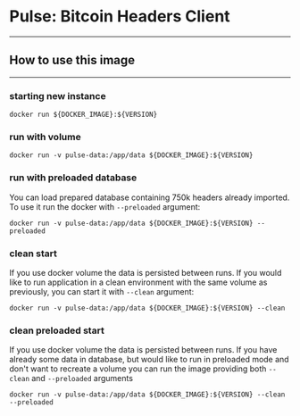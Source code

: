 # Pulse: Bitcoin Headers Client

-----------------------------------------------------

## How to use this image

-----------------------------------------------------

### starting new instance

`docker run ${DOCKER_IMAGE}:${VERSION}`

### run with volume

`docker run -v pulse-data:/app/data ${DOCKER_IMAGE}:${VERSION}`

### run with preloaded database

You can load prepared database containing 750k headers already imported.
To use it run the docker with `--preloaded` argument:

`docker run -v pulse-data:/app/data ${DOCKER_IMAGE}:${VERSION} --preloaded`

### clean start

If you use docker volume the data is persisted between runs.
If you would like to run application in a clean environment with the same volume as previously,
you can start it with `--clean` argument:

`docker run -v pulse-data:/app/data ${DOCKER_IMAGE}:${VERSION} --clean`

### clean preloaded start

If you use docker volume the data is persisted between runs.
If you have already some data in database, but would like to run in preloaded mode
and don't want to recreate a volume you can run the image providing both `--clean` and `--preloaded` arguments

`docker run -v pulse-data:/app/data ${DOCKER_IMAGE}:${VERSION} --clean --preloaded`
